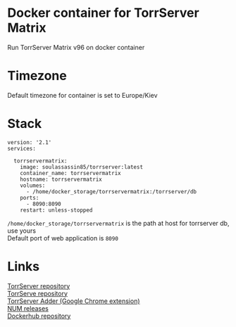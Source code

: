 # Docker container for TorrServer Matrix
Run TorrServer Matrix v96 on docker container

# Timezone
Default timezone for container is set to Europe/Kiev

# Stack
```
version: '2.1'
services:

  torrservermatrix:
    image: soulassassin85/torrserver:latest
    container_name: torrservermatrix
    hostname: torrservermatrix
    volumes:
      - /home/docker_storage/torrservermatrix:/torrserver/db
    ports:
      - 8090:8090
    restart: unless-stopped
```
```/home/docker_storage/torrservermatrix``` is the path at host for torrserver db, use yours<br>Default port of web application is ```8090```

# Links
[TorrServer repository](https://github.com/YouROK/TorrServer)<br>
[TorrServe repository](https://github.com/YouROK/TorrServe)<br>
[TorrServer Adder (Google Chrome extension)](https://chrome.google.com/webstore/detail/torrserver-adder/ihphookhabmjbgccflngglmidjloeefg)<br>
[NUM releases](https://github.com/YouROK/releases/releases)<br>
[Dockerhub repository](https://hub.docker.com/r/soulassassin85/torrserver)

